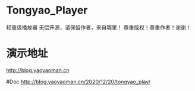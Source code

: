 # Tongyao_Player
轻量级播放器
无偿开源，请保留作者，来自哪里！
尊重版权！尊重作者！谢谢！

# 演示地址
http://blog.yaoyaoman.cn

#Doc
http://blog.yaoyaoman.cn/2020/12/20/tongyao_play/
